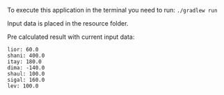 To execute this application in the terminal you need to run:
`./gradlew run`

Input data is placed in the resource folder.

Pre calculated result with current input data:
 ~~~
 lior: 60.0
 shani: 400.0
 itay: 180.0
 dima: -140.0
 shaul: 100.0
 sigal: 160.0
 lev: 100.0
~~~